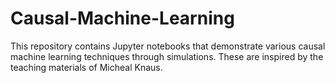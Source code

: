 # Causal-Machine-Learning
This repository contains Jupyter notebooks that demonstrate various causal machine learning techniques through simulations. These are inspired by the teaching materials of Micheal Knaus.
